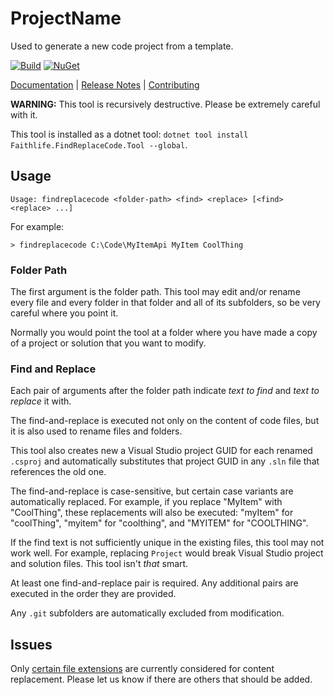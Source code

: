 # ProjectName

Used to generate a new code project from a template.

[![Build](https://github.com/Faithlife/RepoName/workflows/Build/badge.svg)](https://github.com/Faithlife/RepoName/actions?query=workflow%3ABuild) [![NuGet](https://img.shields.io/nuget/v/ProjectName.svg)](https://www.nuget.org/packages/ProjectName)

[Documentation](https://faithlife.github.io/FindReplaceCode/) | [Release Notes](https://github.com/Faithlife/FindReplaceCode/blob/master/ReleaseNotes.md) | [Contributing](https://github.com/Faithlife/FindReplaceCode/blob/master/CONTRIBUTING.md)

**WARNING:** This tool is recursively destructive. Please be extremely careful with it.

This tool is installed as a dotnet tool: `dotnet tool install Faithlife.FindReplaceCode.Tool --global`.

## Usage

```
Usage: findreplacecode <folder-path> <find> <replace> [<find> <replace> ...]
```

For example:

```
> findreplacecode C:\Code\MyItemApi MyItem CoolThing
```

### Folder Path

The first argument is the folder path. This tool may edit and/or rename every file and every folder in that folder and all of its subfolders, so be very careful where you point it.

Normally you would point the tool at a folder where you have made a copy of a project or solution that you want to modify.

### Find and Replace

Each pair of arguments after the folder path indicate *text to find* and *text to replace* it with.

The find-and-replace is executed not only on the content of code files, but it is also used to rename files and folders.

This tool also creates new a Visual Studio project GUID for each renamed `.csproj` and automatically substitutes that project GUID in any `.sln` file that references the old one.

The find-and-replace is case-sensitive, but certain case variants are automatically replaced. For example, if you replace "MyItem" with "CoolThing", these replacements will also be executed: "myItem" for "coolThing", "myitem" for "coolthing", and "MYITEM" for "COOLTHING".

If the find text is not sufficiently unique in the existing files, this tool may not work well. For example, replacing `Project` would break Visual Studio project and solution files. This tool isn't *that* smart.

At least one find-and-replace pair is required. Any additional pairs are executed in the order they are provided.

Any `.git` subfolders are automatically excluded from modification.

## Issues

Only [certain file extensions](src/FindReplaceCode/ProgramSettings.cs) are currently considered for content replacement. Please let us know if there are others that should be added.
